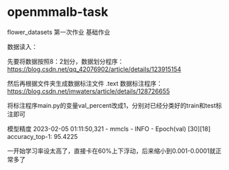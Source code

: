 # openmmalb-task
flower_datasets
第一次作业 基础作业

数据读入：

先要将数据按照8：2划分，数据划分程序：https://blog.csdn.net/qq_42076902/article/details/123915154

然后再根据文件夹生成数据标注文件  .text  数据标注程序：https://blog.csdn.net/imwaters/article/details/128726655

将标注程序main.py的变量val_percent改成1，分别对已经分类好的train和test标注即可

模型精度 2023-02-05 01:11:50,321 - mmcls - INFO - Epoch(val) [30][18]	accuracy_top-1: 95.4225

一开始学习率设太高了，直接卡在60%上下浮动，后来缩小到0.001-0.0001就正常多了
